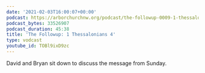 ```yaml
---
date: '2021-02-03T16:00:07+00:00'
podcast: https://arborchurchnw.org/podcast/the-followup-0009-1-thessalonians-4.m4a
podcast_bytes: 33526907
podcast_duration: 45:38
title: 'The Followup: 1 Thessalonians 4'
type: vodcast
youtube_id: TOBl9ixD9zc
---
```


David and Bryan sit down to discuss the message from Sunday.
